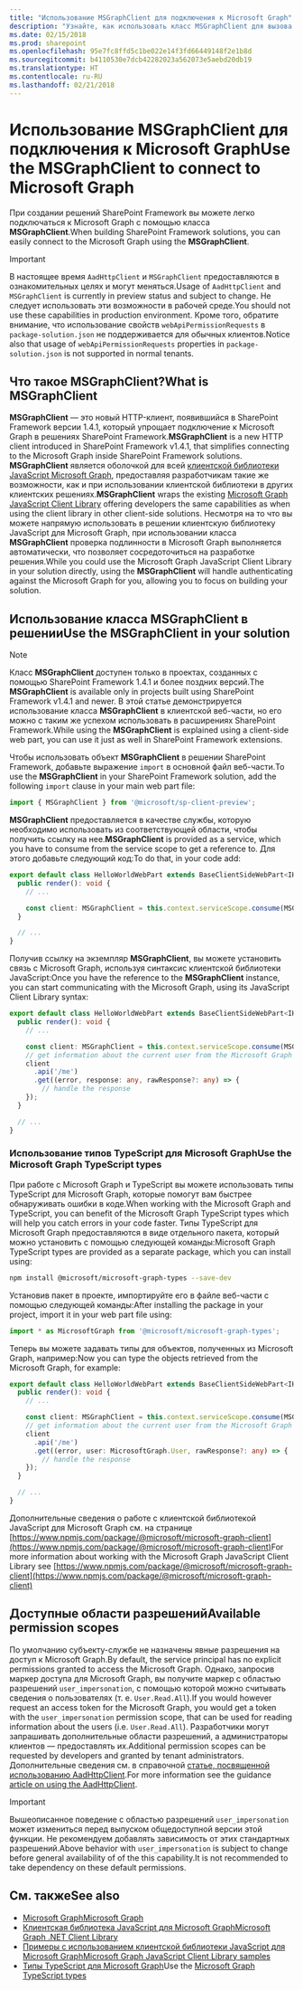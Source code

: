 ```yaml
---
title: "Использование MSGraphClient для подключения к Microsoft Graph"
description: "Узнайте, как использовать класс MSGraphClient для вызова REST API Microsoft Graph."
ms.date: 02/15/2018
ms.prod: sharepoint
ms.openlocfilehash: 95e7fc8ffd5c1be022e14f3fd66449148f2e1b8d
ms.sourcegitcommit: b4110530e7dcb42282023a562073e5aebd20db19
ms.translationtype: HT
ms.contentlocale: ru-RU
ms.lasthandoff: 02/21/2018
---
```

# <a name="use-the-msgraphclient-to-connect-to-microsoft-graph"></a><span data-ttu-id="d539d-103">Использование MSGraphClient для подключения к Microsoft Graph</span><span class="sxs-lookup"><span data-stu-id="d539d-103">Use the MSGraphClient to connect to Microsoft Graph</span></span>

<span data-ttu-id="d539d-104">При создании решений SharePoint Framework вы можете легко подключаться к Microsoft Graph с помощью класса **MSGraphClient**.</span><span class="sxs-lookup"><span data-stu-id="d539d-104">When building SharePoint Framework solutions, you can easily connect to the Microsoft Graph using the **MSGraphClient**.</span></span>

> [!IMPORTANT]
> <span data-ttu-id="d539d-105">В настоящее время `AadHttpClient` и `MSGraphClient` предоставляются в ознакомительных целях и могут меняться.</span><span class="sxs-lookup"><span data-stu-id="d539d-105">Usage of `AadHttpClient` and `MSGraphClient` is currently in preview status and subject to change.</span></span> <span data-ttu-id="d539d-106">Не следует использовать эти возможности в рабочей среде.</span><span class="sxs-lookup"><span data-stu-id="d539d-106">You should not use these capabilities in production environment.</span></span> <span data-ttu-id="d539d-107">Кроме того, обратите внимание, что использование свойств `webApiPermissionRequests` в `package-solution.json` не поддерживается для обычных клиентов.</span><span class="sxs-lookup"><span data-stu-id="d539d-107">Notice also that usage of `webApiPermissionRequests` properties in `package-solution.json` is not supported in normal tenants.</span></span>

## <a name="what-is-msgraphclient"></a><span data-ttu-id="d539d-108">Что такое MSGraphClient?</span><span class="sxs-lookup"><span data-stu-id="d539d-108">What is MSGraphClient</span></span>

<span data-ttu-id="d539d-109">**MSGraphClient** — это новый HTTP-клиент, появившийся в SharePoint Framework версии 1.4.1, который упрощает подключение к Microsoft Graph в решениях SharePoint Framework.</span><span class="sxs-lookup"><span data-stu-id="d539d-109">**MSGraphClient** is a new HTTP client introduced in SharePoint Framework v1.4.1, that simplifies connecting to the Microsoft Graph inside SharePoint Framework solutions.</span></span> <span data-ttu-id="d539d-110">**MSGraphClient** является оболочкой для всей [клиентской библиотеки JavaScript Microsoft Graph](https://www.npmjs.com/package/@microsoft/microsoft-graph-client), предоставляя разработчикам такие же возможности, как и при использовании клиентской библиотеки в других клиентских решениях.</span><span class="sxs-lookup"><span data-stu-id="d539d-110">**MSGraphClient** wraps the existing [Microsoft Graph JavaScript Client Library](https://www.npmjs.com/package/@microsoft/microsoft-graph-client) offering developers the same capabilities as when using the client library in other client-side solutions.</span></span> <span data-ttu-id="d539d-111">Несмотря на то что вы можете напрямую использовать в решении клиентскую библиотеку JavaScript для Microsoft Graph, при использовании класса **MSGraphClient** проверка подлинности в Microsoft Graph выполняется автоматически, что позволяет сосредоточиться на разработке решения.</span><span class="sxs-lookup"><span data-stu-id="d539d-111">While you could use the Microsoft Graph JavaScript Client Library in your solution directly, using the **MSGraphClient** will handle authenticating against the Microsoft Graph for you, allowing you to focus on building your solution.</span></span>

## <a name="use-the-msgraphclient-in-your-solution"></a><span data-ttu-id="d539d-112">Использование класса MSGraphClient в решении</span><span class="sxs-lookup"><span data-stu-id="d539d-112">Use the MSGraphClient in your solution</span></span>

> [!NOTE]
> <span data-ttu-id="d539d-113">Класс **MSGraphClient** доступен только в проектах, созданных с помощью SharePoint Framework 1.4.1 и более поздних версий.</span><span class="sxs-lookup"><span data-stu-id="d539d-113">The **MSGraphClient** is available only in projects built using SharePoint Framework v1.4.1 and newer.</span></span> <span data-ttu-id="d539d-114">В этой статье демонстрируется использование класса **MSGraphClient** в клиентской веб-части, но его можно с таким же успехом использовать в расширениях SharePoint Framework.</span><span class="sxs-lookup"><span data-stu-id="d539d-114">While using the **MSGraphClient** is explained using a client-side web part, you can use it just as well in SharePoint Framework extensions.</span></span>

<span data-ttu-id="d539d-115">Чтобы использовать объект **MSGraphClient** в решении SharePoint Framework, добавьте выражение `import` в основной файл веб-части.</span><span class="sxs-lookup"><span data-stu-id="d539d-115">To use the **MSGraphClient** in your SharePoint Framework solution, add the following `import` clause in your main web part file:</span></span>

```ts
import { MSGraphClient } from '@microsoft/sp-client-preview';
```

<span data-ttu-id="d539d-116">**MSGraphClient** предоставляется в качестве службы, которую необходимо использовать из соответствующей области, чтобы получить ссылку на нее.</span><span class="sxs-lookup"><span data-stu-id="d539d-116">**MSGraphClient** is provided as a service, which you have to consume from the service scope to get a reference to.</span></span> <span data-ttu-id="d539d-117">Для этого добавьте следующий код:</span><span class="sxs-lookup"><span data-stu-id="d539d-117">To do that, in your code add:</span></span>

```ts
export default class HelloWorldWebPart extends BaseClientSideWebPart<IHelloWorldWebPartProps> {
  public render(): void {
    // ...

    const client: MSGraphClient = this.context.serviceScope.consume(MSGraphClient.serviceKey);
  }

  // ...
}
```

<span data-ttu-id="d539d-118">Получив ссылку на экземпляр **MSGraphClient**, вы можете установить связь с Microsoft Graph, используя синтаксис клиентской библиотеки JavaScript:</span><span class="sxs-lookup"><span data-stu-id="d539d-118">Once you have the reference to the **MSGraphClient** instance, you can start communicating with the Microsoft Graph, using its JavaScript Client Library syntax:</span></span>

```ts
export default class HelloWorldWebPart extends BaseClientSideWebPart<IHelloWorldWebPartProps> {
  public render(): void {
    // ...

    const client: MSGraphClient = this.context.serviceScope.consume(MSGraphClient.serviceKey);
    // get information about the current user from the Microsoft Graph
    client
      .api('/me')
      .get((error, response: any, rawResponse?: any) => {
        // handle the response
    });
  }

  // ...
}
```

### <a name="use-the-microsoft-graph-typescript-types"></a><span data-ttu-id="d539d-119">Использование типов TypeScript для Microsoft Graph</span><span class="sxs-lookup"><span data-stu-id="d539d-119">Use the Microsoft Graph TypeScript types</span></span>

<span data-ttu-id="d539d-120">При работе с Microsoft Graph и TypeScript вы можете использовать типы TypeScript для Microsoft Graph, которые помогут вам быстрее обнаруживать ошибки в коде.</span><span class="sxs-lookup"><span data-stu-id="d539d-120">When working with the Microsoft Graph and TypeScript, you can benefit of the Microsoft Graph TypeScript types which will help you catch errors in your code faster.</span></span> <span data-ttu-id="d539d-121">Типы TypeScript для Microsoft Graph предоставляются в виде отдельного пакета, который можно установить с помощью следующей команды:</span><span class="sxs-lookup"><span data-stu-id="d539d-121">Microsoft Graph TypeScript types are provided as a separate package, which you can install using:</span></span>

```sh
npm install @microsoft/microsoft-graph-types --save-dev
```

<span data-ttu-id="d539d-122">Установив пакет в проекте, импортируйте его в файле веб-части с помощью следующей команды:</span><span class="sxs-lookup"><span data-stu-id="d539d-122">After installing the package in your project, import it in your web part file using:</span></span>

```ts
import * as MicrosoftGraph from '@microsoft/microsoft-graph-types';
```

<span data-ttu-id="d539d-123">Теперь вы можете задавать типы для объектов, полученных из Microsoft Graph, например:</span><span class="sxs-lookup"><span data-stu-id="d539d-123">Now you can type the objects retrieved from the Microsoft Graph, for example:</span></span>

```ts
export default class HelloWorldWebPart extends BaseClientSideWebPart<IHelloWorldWebPartProps> {
  public render(): void {
    // ...

    const client: MSGraphClient = this.context.serviceScope.consume(MSGraphClient.serviceKey);
    // get information about the current user from the Microsoft Graph
    client
      .api('/me')
      .get((error, user: MicrosoftGraph.User, rawResponse?: any) => {
        // handle the response
    });
  }

  // ...
}
```

<span data-ttu-id="d539d-124">Дополнительные сведения о работе с клиентской библиотекой JavaScript для Microsoft Graph см. на странице [https://www.npmjs.com/package/@microsoft/microsoft-graph-client](https://www.npmjs.com/package/@microsoft/microsoft-graph-client)</span><span class="sxs-lookup"><span data-stu-id="d539d-124">For more information about working with the Microsoft Graph JavaScript Client Library see [https://www.npmjs.com/package/@microsoft/microsoft-graph-client](https://www.npmjs.com/package/@microsoft/microsoft-graph-client)</span></span>

## <a name="available-permission-scopes"></a><span data-ttu-id="d539d-125">Доступные области разрешений</span><span class="sxs-lookup"><span data-stu-id="d539d-125">Available permission scopes</span></span>

<span data-ttu-id="d539d-126">По умолчанию субъекту-службе не назначены явные разрешения на доступ к Microsoft Graph.</span><span class="sxs-lookup"><span data-stu-id="d539d-126">By default, the service principal has no explicit permissions granted to access the Microsoft Graph.</span></span> <span data-ttu-id="d539d-127">Однако, запросив маркер доступа для Microsoft Graph, вы получите маркер с областью разрешений `user_impersonation`, с помощью которой можно считывать сведения о пользователях (т. е. `User.Read.All`).</span><span class="sxs-lookup"><span data-stu-id="d539d-127">If you would however request an access token for the Microsoft Graph, you would get a token with the `user_impersonation` permission scope, that can be used for reading information about the users (i.e. `User.Read.All`).</span></span> <span data-ttu-id="d539d-128">Разработчики могут запрашивать дополнительные области разрешений, а администраторы клиентов — предоставлять их.</span><span class="sxs-lookup"><span data-stu-id="d539d-128">Additional permission scopes can be requested by developers and granted by tenant administrators.</span></span> <span data-ttu-id="d539d-129">Дополнительные сведения см. в справочной [статье, посвященной использованию AadHttpClient](./use-aadhttpclient.md).</span><span class="sxs-lookup"><span data-stu-id="d539d-129">For more information see the guidance [article on using the AadHttpClient](./use-aadhttpclient.md).</span></span>

> [!IMPORTANT]
> <span data-ttu-id="d539d-130">Вышеописанное поведение с областью разрешений `user_impersonation` может измениться перед выпуском общедоступной версии этой функции. Не рекомендуем добавлять зависимость от этих стандартных разрешений.</span><span class="sxs-lookup"><span data-stu-id="d539d-130">Above behavior with  `user_impersonation` is subject to change before general availability of of the this capability.It is not recommended to take dependency on these default permissions.</span></span>

## <a name="see-also"></a><span data-ttu-id="d539d-131">См. также</span><span class="sxs-lookup"><span data-stu-id="d539d-131">See also</span></span>

- [<span data-ttu-id="d539d-132">Microsoft Graph</span><span class="sxs-lookup"><span data-stu-id="d539d-132">Microsoft Graph</span></span>](https://graph.microsoft.com)
- [<span data-ttu-id="d539d-133">Клиентская библиотека JavaScript для Microsoft Graph</span><span class="sxs-lookup"><span data-stu-id="d539d-133">Microsoft Graph .NET Client Library</span></span>](https://www.npmjs.com/package/@microsoft/microsoft-graph-client)
- [<span data-ttu-id="d539d-134">Примеры с использованием клиентской библиотеки JavaScript для Microsoft Graph</span><span class="sxs-lookup"><span data-stu-id="d539d-134">Microsoft Graph JavaScript Client Library samples</span></span>](https://github.com/microsoftgraph/msgraph-sdk-javascript/tree/master/samples)
- <span data-ttu-id="d539d-135">[Типы TypeScript для Microsoft Graph](https://www.npmjs.com/package/@microsoft/microsoft-graph-types)</span><span class="sxs-lookup"><span data-stu-id="d539d-135">Use the [Microsoft Graph TypeScript types](https://www.npmjs.com/package/@microsoft/microsoft-graph-types)</span></span>